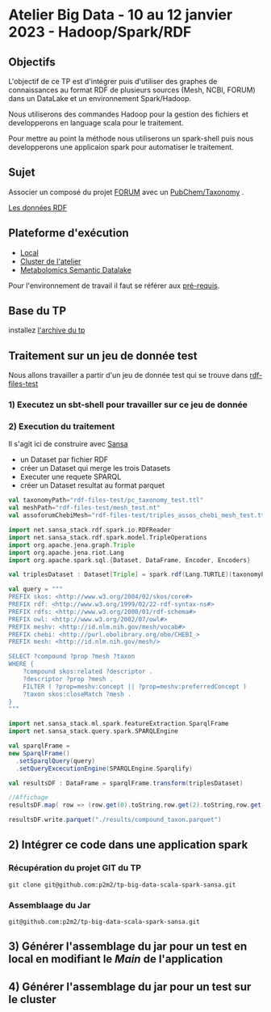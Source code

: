 # Atelier Big Data - 10 au 12 janvier 2023 - Hadoop/Spark/RDF

## Objectifs

L'objectif de ce TP est d'intégrer puis d'utiliser des graphes de connaissances au format RDF de plusieurs sources (Mesh, NCBI, FORUM) dans un DataLake et un environnement Spark/Hadoop. 

Nous utiliserons des commandes Hadoop pour la gestion des fichiers et developperons en language scala pour le traitement. 

Pour mettre au point la méthode nous utiliserons un spark-shell puis nous developperons une applicaion spark pour automatiser le traitement.

## Sujet

Associer un composé du projet [FORUM](https://forum-webapp.semantic-metabolomics.fr/#/about) avec un [PubChem/Taxonomy](https://pubchem.ncbi.nlm.nih.gov/source/22056) .

[Les données RDF](./databases.md)

## Plateforme d'exécution

- [Local](./local.md)
- [Cluster de l'atelier](./clustertp.md)
- [Metabolomics  Semantic Datalake](./msd.md)

Pour l'environnement de travail  il faut se référer aux [pré-requis](./prerequisites.md).

## Base du TP

installez [l'archive du tp](https://github.com/p2m2/tp-big-data-scala-spark-sansa/archive/refs/heads/main.zip)

## Traitement sur un jeu de donnée test

Nous allons travailler a partir d'un jeu de donnée test qui se trouve dans [rdf-files-test](https://github.com/p2m2/tp-big-data-scala-spark-sansa/tree/main/rdf-files-test)

### 1) Executez un  sbt-shell pour travailler sur ce jeu de donnée

### 2) Execution du traitement

Il s'agit ici de construire avec [Sansa](http://sansa-stack.github.io/SANSA-Stack/)

 - un Dataset par fichier RDF
 - créer un Dataset qui merge les trois Datasets
 - Executer une requete SPARQL
 - créer un Dataset resultat au format parquet
  


```scala
val taxonomyPath="rdf-files-test/pc_taxonomy_test.ttl"
val meshPath="rdf-files-test/mesh_test.nt"
val assoforumChebiMesh="rdf-files-test/triples_assos_chebi_mesh_test.ttl"

import net.sansa_stack.rdf.spark.io.RDFReader
import net.sansa_stack.rdf.spark.model.TripleOperations
import org.apache.jena.graph.Triple
import org.apache.jena.riot.Lang
import org.apache.spark.sql.{Dataset, DataFrame, Encoder, Encoders}

val triplesDataset : Dataset[Triple] = spark.rdf(Lang.TURTLE)(taxonomyPath).toDS().union(spark.rdf(Lang.NT)(meshPath).toDS()).union(spark.rdf(Lang.TURTLE)(assoforumChebiMesh).toDS())

val query = """ 
PREFIX skos: <http://www.w3.org/2004/02/skos/core#>
PREFIX rdf: <http://www.w3.org/1999/02/22-rdf-syntax-ns#>
PREFIX rdfs: <http://www.w3.org/2000/01/rdf-schema#>
PREFIX owl: <http://www.w3.org/2002/07/owl#>
PREFIX meshv: <http://id.nlm.nih.gov/mesh/vocab#>
PREFIX chebi: <http://purl.obolibrary.org/obo/CHEBI_>
PREFIX mesh: <http://id.nlm.nih.gov/mesh/>

SELECT ?compound ?prop ?mesh ?taxon
WHERE {
	?compound skos:related ?descriptor .
    ?descriptor ?prop ?mesh .
    FILTER ( ?prop=meshv:concept || ?prop=meshv:preferredConcept )
    ?taxon skos:closeMatch ?mesh .
}
"""

import net.sansa_stack.ml.spark.featureExtraction.SparqlFrame
import net.sansa_stack.query.spark.SPARQLEngine

val sparqlFrame =
new SparqlFrame()
  .setSparqlQuery(query)
  .setQueryExcecutionEngine(SPARQLEngine.Sparqlify)

val resultsDF : DataFrame = sparqlFrame.transform(triplesDataset)

//Affichage
resultsDF.map( row => (row.get(0).toString,row.get(2).toString,row.get(0).toString,row.get(3).toString) ).take(1)

resultsDF.write.parquet("./results/compound_taxon.parquet")
```

## 2) Intégrer ce code dans une application spark

### Récupération du projet GIT du TP

```
git clone git@github.com:p2m2/tp-big-data-scala-spark-sansa.git
```

### Assemblaage du Jar

```
git@github.com:p2m2/tp-big-data-scala-spark-sansa.git
```

## 3) Générer l'assemblage du jar pour un test en local en modifiant le *Main* de l'application

## 4) Générer l'assemblage du jar pour un test sur le cluster

